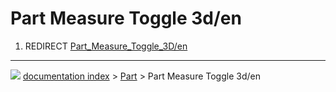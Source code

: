 # Part Measure Toggle 3d/en
1.  REDIRECT [Part_Measure_Toggle_3D/en](Part_Measure_Toggle_3D/en.md)



---
![](images/Button_right.svg) [documentation index](../README.md) > [Part](Part_Workbench.md) > Part Measure Toggle 3d/en
